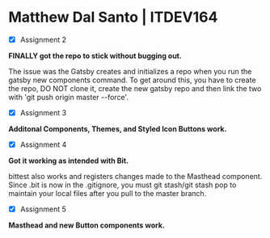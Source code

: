 # Matthew Dal Santo | ITDEV164

- [x] Assignment 2

**FINALLY got the repo to stick without bugging out.**

The issue was the Gatsby creates and initializes a repo when you run the gatsby new components command.  To get around this, you have to create the repo, DO NOT clone it, create the new gatsby repo and then link the two with 'git push origin master --force'.

- [x] Assignment 3

**Additonal Components, Themes, and Styled Icon Buttons work.**

- [x] Assignment 4

**Got it working as intended with Bit.**

bittest also works and registers changes made to the Masthead component.
Since .bit is now in the .gitignore, you must git stash/git stash pop to maintain your local files after you pull to the master branch.

- [x] Assignment 5

**Masthead and new Button components work.**
